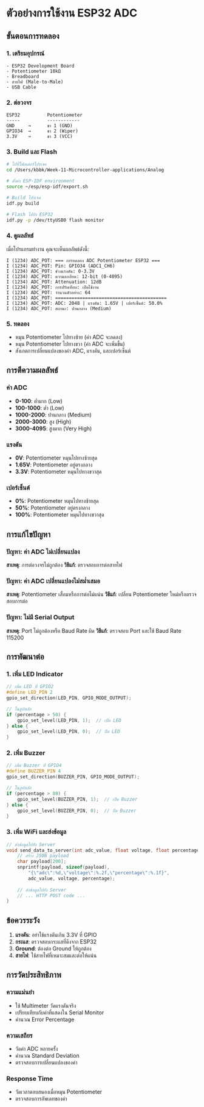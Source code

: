 # ตัวอย่างการใช้งาน ESP32 ADC

## ขั้นตอนการทดลอง

### 1. เตรียมอุปกรณ์
```
- ESP32 Development Board
- Potentiometer 10kΩ
- Breadboard
- สายไฟ (Male-to-Male)
- USB Cable
```

### 2. ต่อวงจร
```
ESP32          Potentiometer
-----          ------------
GND     →      ขา 1 (GND)
GPIO34  →      ขา 2 (Wiper)
3.3V    →      ขา 3 (VCC)
```

### 3. Build และ Flash
```bash
# ไปที่โฟลเดอร์โปรเจค
cd /Users/kbbk/Week-11-Microcontroller-applications/Analog

# ตั้งค่า ESP-IDF environment
source ~/esp/esp-idf/export.sh

# Build โปรเจค
idf.py build

# Flash ไปยัง ESP32
idf.py -p /dev/ttyUSB0 flash monitor
```

### 4. ดูผลลัพธ์
เมื่อโปรแกรมทำงาน คุณจะเห็นผลลัพธ์ดังนี้:

```
I (1234) ADC_POT: === การทดลอง ADC Potentiometer ESP32 ===
I (1234) ADC_POT: Pin: GPIO34 (ADC1_CH6)
I (1234) ADC_POT: ช่วงแรงดัน: 0-3.3V
I (1234) ADC_POT: ความละเอียด: 12-bit (0-4095)
I (1234) ADC_POT: Attenuation: 12dB
I (1234) ADC_POT: การปรับเทียบ: เปิดใช้งาน
I (1234) ADC_POT: จำนวนตัวอย่าง: 64
I (1234) ADC_POT: =========================================
I (1234) ADC_POT: ADC: 2048 | แรงดัน: 1.65V | เปอร์เซ็นต์: 50.0%
I (1234) ADC_POT: สถานะ: ปานกลาง (Medium)
```

### 5. ทดลอง
- หมุน Potentiometer ไปทางซ้าย (ค่า ADC จะลดลง)
- หมุน Potentiometer ไปทางขวา (ค่า ADC จะเพิ่มขึ้น)
- สังเกตการเปลี่ยนแปลงของค่า ADC, แรงดัน, และเปอร์เซ็นต์

## การตีความผลลัพธ์

### ค่า ADC
- **0-100**: ต่ำมาก (Low)
- **100-1000**: ต่ำ (Low)
- **1000-2000**: ปานกลาง (Medium)
- **2000-3000**: สูง (High)
- **3000-4095**: สูงมาก (Very High)

### แรงดัน
- **0V**: Potentiometer หมุนไปทางซ้ายสุด
- **1.65V**: Potentiometer อยู่ตรงกลาง
- **3.3V**: Potentiometer หมุนไปทางขวาสุด

### เปอร์เซ็นต์
- **0%**: Potentiometer หมุนไปทางซ้ายสุด
- **50%**: Potentiometer อยู่ตรงกลาง
- **100%**: Potentiometer หมุนไปทางขวาสุด

## การแก้ไขปัญหา

### ปัญหา: ค่า ADC ไม่เปลี่ยนแปลง
**สาเหตุ**: การต่อวงจรไม่ถูกต้อง
**วิธีแก้**: ตรวจสอบการต่อสายไฟ

### ปัญหา: ค่า ADC เปลี่ยนแปลงไม่สม่ำเสมอ
**สาเหตุ**: Potentiometer เสื่อมหรือการต่อไม่แน่น
**วิธีแก้**: เปลี่ยน Potentiometer ใหม่หรือตรวจสอบการต่อ

### ปัญหา: ไม่มี Serial Output
**สาเหตุ**: Port ไม่ถูกต้องหรือ Baud Rate ผิด
**วิธีแก้**: ตรวจสอบ Port และใช้ Baud Rate 115200

## การพัฒนาต่อ

### 1. เพิ่ม LED Indicator
```c
// เพิ่ม LED ที่ GPIO2
#define LED_PIN 2
gpio_set_direction(LED_PIN, GPIO_MODE_OUTPUT);

// ในลูปหลัก
if (percentage > 50) {
    gpio_set_level(LED_PIN, 1);  // เปิด LED
} else {
    gpio_set_level(LED_PIN, 0);  // ปิด LED
}
```

### 2. เพิ่ม Buzzer
```c
// เพิ่ม Buzzer ที่ GPIO4
#define BUZZER_PIN 4
gpio_set_direction(BUZZER_PIN, GPIO_MODE_OUTPUT);

// ในลูปหลัก
if (percentage > 80) {
    gpio_set_level(BUZZER_PIN, 1);  // เปิด Buzzer
} else {
    gpio_set_level(BUZZER_PIN, 0);  // ปิด Buzzer
}
```

### 3. เพิ่ม WiFi และส่งข้อมูล
```c
// ส่งข้อมูลไปยัง Server
void send_data_to_server(int adc_value, float voltage, float percentage) {
    // สร้าง JSON payload
    char payload[200];
    snprintf(payload, sizeof(payload), 
        "{\"adc\":%d,\"voltage\":%.2f,\"percentage\":%.1f}", 
        adc_value, voltage, percentage);
    
    // ส่งข้อมูลไปยัง Server
    // ... HTTP POST code ...
}
```

## ข้อควรระวัง

1. **แรงดัน**: อย่าใช้แรงดันเกิน 3.3V ที่ GPIO
2. **กระแส**: ตรวจสอบกระแสที่ดึงจาก ESP32
3. **Ground**: ต้องต่อ Ground ให้ถูกต้อง
4. **สายไฟ**: ใช้สายไฟที่เหมาะสมและต่อให้แน่น

## การวัดประสิทธิภาพ

### ความแม่นยำ
- ใช้ Multimeter วัดแรงดันจริง
- เปรียบเทียบกับค่าที่แสดงใน Serial Monitor
- คำนวณ Error Percentage

### ความเสถียร
- วัดค่า ADC หลายครั้ง
- คำนวณ Standard Deviation
- ตรวจสอบการเปลี่ยนแปลงของค่า

### Response Time
- วัดเวลาตอบสนองเมื่อหมุน Potentiometer
- ตรวจสอบการอัพเดทของค่า
